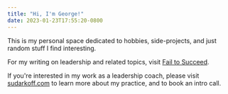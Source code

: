 ```yaml
---
title: "Hi, I'm George!"
date: 2023-01-23T17:55:20-0800
---
```

This is my personal space dedicated to hobbies, side-projects, and just random stuff I find interesting.

For my writing on leadership and related topics, visit [Fail to Succeed](https://failtosucceed.blog).

If you're interested in my work as a leadership coach, please visit [sudarkoff.com](https://sudarkoff.com) to learn more about my practice, and to book an intro call.

